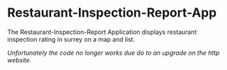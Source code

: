 # Restaurant-Inspection-Report-App

The Restaurant-Inspection-Report Application displays restaurant inspection rating in surrey on a map and list.

*Unfortunately the code no longer works due do to an upgrade on the http website.*
